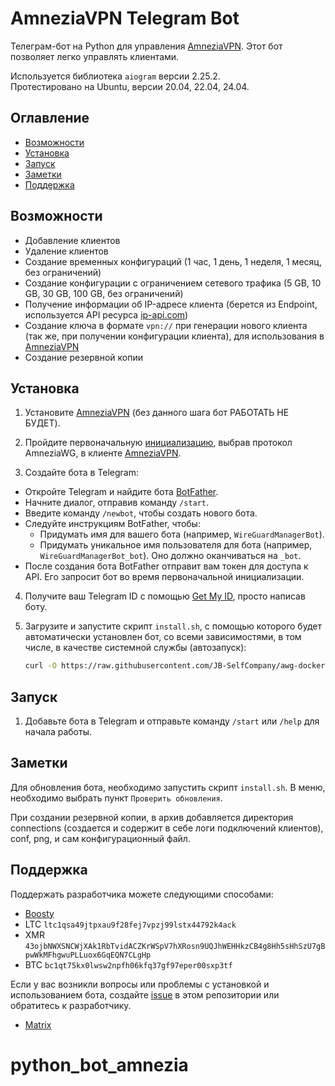 # AmneziaVPN Telegram Bot

Телеграм-бот на Python для управления [AmneziaVPN](https://github.com/amnezia-vpn/amnezia-client). Этот бот позволяет легко управлять клиентами.  

Используется библиотека `aiogram` версии 2.25.2.  
Протестировано на Ubuntu, версии 20.04, 22.04, 24.04.

## Оглавление

- [Возможности](#возможности)
- [Установка](#установка)
- [Запуск](#запуск)
- [Заметки](#заметки)
- [Поддержка](#поддержка)

## Возможности

- Добавление клиентов
- Удаление клиентов
- Создание временных конфигураций (1 час, 1 день, 1 неделя, 1 месяц, без ограничений)
- Создание конфигурации с ограничением сетевого трафика (5 GB, 10 GB, 30 GB, 100 GB, без ограничений)
- Получение информации об IP-адресе клиента (берется из Endpoint, используется API ресурса [ip-api.com](http://ip-api.com))
- Создание ключа в формате `vpn://` при генерации нового клиента (так же, при получении конфигурации клиента), для использования в [AmneziaVPN](https://github.com/amnezia-vpn/amnezia-client)
- Создание резервной копии

## Установка

1. Установите [AmneziaVPN](https://github.com/amnezia-vpn/amnezia-client) (без данного шага бот РАБОТАТЬ НЕ БУДЕТ).
2. Пройдите первоначальную [инициализацию](https://docs.amnezia.org/ru/documentation/instructions/install-vpn-on-server/), выбрав протокол AmneziaWG, в клиенте [AmneziaVPN](https://github.com/amnezia-vpn/amnezia-client).

3. Создайте бота в Telegram:

- Откройте Telegram и найдите бота [BotFather](https://t.me/BotFather).
- Начните диалог, отправив команду `/start`.
- Введите команду `/newbot`, чтобы создать нового бота.
- Следуйте инструкциям BotFather, чтобы:
    - Придумать имя для вашего бота (например, `WireGuardManagerBot`).
    - Придумать уникальное имя пользователя для бота (например, `WireGuardManagerBot_bot`). Оно должно оканчиваться на `_bot`.
- После создания бота BotFather отправит вам токен для доступа к API. Его запросит бот во время первоначальной инициализации.

4. Получите ваш Telegram ID с помощью [Get My ID](https://t.me/getmyid_bot), просто написав боту. 

5. Загрузите и запустите скрипт `install.sh`, с помощью которого будет автоматически установлен бот, со всеми зависимостями, в том числе, в качестве системной службы (автозапуск):

    ```bash
    curl -O https://raw.githubusercontent.com/JB-SelfCompany/awg-docker-bot/main/install.sh && chmod +x install.sh && ./install.sh
    ```

## Запуск

1. Добавьте бота в Telegram и отправьте команду `/start` или `/help` для начала работы.

## Заметки

Для обновления бота, необходимо запустить скрипт `install.sh`. В меню, необходимо выбрать пункт `Проверить обновления`.

При создании резервной копии, в архив добавляется директория connections (создается и содержит в себе логи подключений клиентов), conf, png, и сам конфигурационный файл. 

## Поддержка

Поддержать разработчика можете следующими способами:
- [Boosty](https://boosty.to/jb-selfcompany/donate)
- LTC `ltc1qsa49jtpxau9f28fej7vpzj99lstx44792k4ack`
- XMR `43ojbNWXSNCWjXAk1RbTvidACZKrWSpV7hXRosn9UQJhWEHHkzCB4g8Hh5sHhSzU7gBpwWkMFhgwuPLLuox6GqEQN7CLgHp`
- BTC `bc1qt75kx0lwsw2npfh06kfq37gf97eper00sxp3tf` 

Если у вас возникли вопросы или проблемы с установкой и использованием бота, создайте [issue](https://github.com/JB-SelfCompany/awg-docker-bot/issues) в этом репозитории или обратитесь к разработчику.

- [Matrix](https://matrix.to/#/@jack_benq:shd.company)
# python_bot_amnezia
